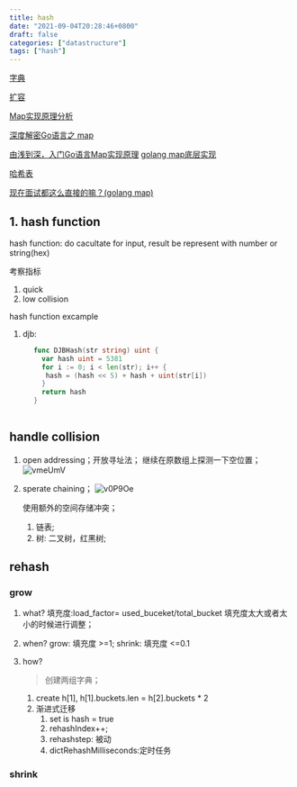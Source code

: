 ```yaml
---
title: hash
date: "2021-09-04T20:28:46+0800"
draft: false
categories: ["datastructure"]
tags: ["hash"]
---
```



[字典](https://redisbook.readthedocs.io/en/latest/internal-datastruct/dict.html)

[扩容](https://golang.design/go-questions/map/extend/)

[Map实现原理分析](https://studygolang.com/articles/27421)

[深度解密Go语言之 map](https://juejin.im/post/6844903848587296781#heading-8)

[由浅到深，入门Go语言Map实现原理](https://segmentfault.com/a/1190000039101378)
[golang map底层实现](http://yangxikun.github.io/golang/2019/10/07/golang-map.html)

[哈希表](https://draveness.me/golang/docs/part2-foundation/ch03-datastructure/golang-hashmap/#33-%E5%93%88%E5%B8%8C%E8%A1%A8)

[现在面试都这么直接的嘛？(golang map)](https://chowdera.com/2021/04/20210420190818405w.html)

## 1. hash function

hash function:
do  cacultate  for input, result be  represent with  number or string(hex)



考察指标
   1. quick 
   2. low collision


hash function excample
1. djb:  

```go
      func DJBHash(str string) uint {
        var hash uint = 5381
        for i := 0; i < len(str); i++ {
         hash = (hash << 5) + hash + uint(str[i])
        }
        return hash
      }
      
```



## handle collision

1. open addressing；开放寻址法；
   继续在原数组上探测一下空位置；
    ![vmeUmV](https://cdn.jsdelivr.net/gh/atony2099/imgs@master/20210904/vmeUmV.jpg)    

2. sperate chaining；
    ![v0P9Oe](https://cdn.jsdelivr.net/gh/atony2099/imgs@master/20210904/v0P9Oe.jpg)
    
    使用额外的空间存储冲突；
    1. 链表;
    2. 树: 二叉树，红黑树;




## rehash


### grow 

1. what?
   填充度:load_factor= used_buceket/total_bucket
   填充度太大或者太小的时候进行调整；


2. when?
   grow: 填充度 >=1;
   shrink: 填充度 <=0.1

3. how?
   > 创建两组字典；
   1. create  h[1],  h[1].buckets.len = h[2].buckets * 2
   2.  渐进式迁移
       1.  set is hash = true
       2.  rehashIndex++;
          1. rehashstep: 被动
          2. dictRehashMilliseconds:定时任务




### shrink 


